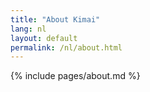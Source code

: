 ```yaml
---
title: "About Kimai"
lang: nl
layout: default
permalink: /nl/about.html
---
```


{% include pages/about.md %}

